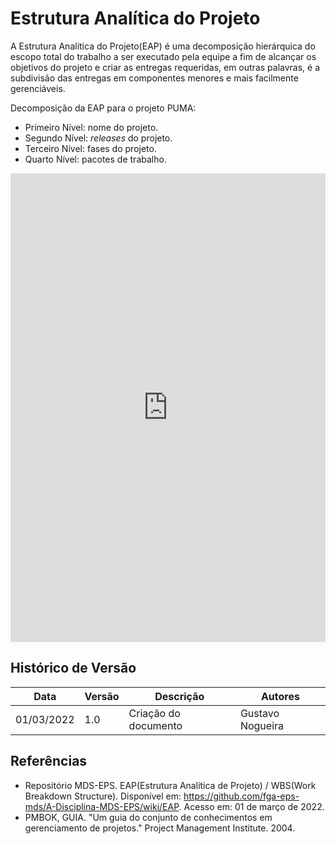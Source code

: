 # Estrutura Analítica do Projeto


A Estrutura Analítica do Projeto(EAP) é uma decomposição hierárquica do escopo total do trabalho a ser executado pela equipe a fim de alcançar os objetivos do projeto e criar as entregas requeridas, em outras palavras, é a subdivisão das entregas em componentes menores e mais facilmente gerenciáveis.

Decomposição da EAP para o projeto PUMA:

- Primeiro Nível: nome do projeto.
- Segundo Nível: _releases_ do projeto. 
- Terceiro Nível: fases do projeto.
- Quarto Nível: pacotes de trabalho.

<!-- ![EAP](assets/../../assets/diagramas/eap.png) -->

<iframe frameborder="0" style="width:100%;height:750px;" src="https://viewer.diagrams.net/?tags=%7B%7D&highlight=0000ff&edit=_blank&layers=1&nav=1&title=EAP#Uhttps%3A%2F%2Fdrive.google.com%2Fuc%3Fid%3D1lP2BqxgWSD2VYFUQ13jZLM4OfzQeaII5%26export%3Ddownload"></iframe>

## Histórico de Versão

| Data       | Versão | Descrição            | Autores          |
| ---------- | ------ | -------------------- | ---------------- |
| 01/03/2022 | 1.0    | Criação do documento | Gustavo Nogueira |

## Referências

- Repositório MDS-EPS. EAP(Estrutura Analítica de Projeto) / WBS(Work Breakdown Structure). Disponível em: <https://github.com/fga-eps-mds/A-Disciplina-MDS-EPS/wiki/EAP>. Acesso em: 01 de março de 2022.
- PMBOK, GUIA. "Um guia do conjunto de conhecimentos em gerenciamento de projetos." Project Management Institute. 2004.